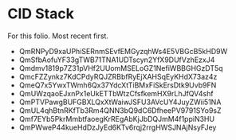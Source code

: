 # CID Stack

For this folio. Most recent first.

- QmRNPyD9xaUPhiSERnmSEvfEMGyzqhWs4E5VBGcB5kHD9W
- QmSfbAofuYF33gTWB71TNA1UDTscyn2YfX9DUfVzhEzxJ4
- Qmdmv1819p7Z31pVHf2UUomMSELoGZ1NefiWBBGHGzDT5q
- QmcFZZynkz7KdCPdyRQJZRBbfRyEjXAHSqEyKHdX73az4z
- QmeQ7x5YwxTWmh6Qx37YdcXtTiBMxFiSkErsDtk9Uvb9FN
- QmUWzqaoEJxnPx1eUkETTbWtzCfsfkemHX9rLhJfQV4shf
- QmPTVPawgBUFGBXLQxXtWaiwJSFU3AVcUY4JuyZWii51NA
- QmUL4qhBtnRKfTb3Rm4QNN3bQ9dC6DfheePV9791SYo9sZ
- Qmf7EYb5PkrMmbtfaoegKrREgAbKjJbDQJmM4f1ppiN3HU
- QmPWweP44kueHdDzJyEd6KTv6rqj2rrgHWSJNAjNsyFJey